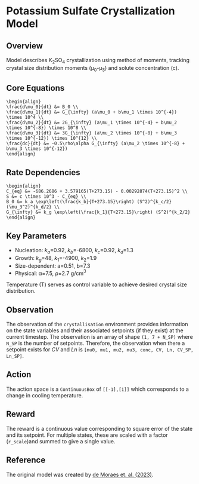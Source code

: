 <script type="text/javascript"
  src="https://cdnjs.cloudflare.com/ajax/libs/mathjax/2.7.0/MathJax.js?config=TeX-AMS_CHTML">
</script>
<script type="text/x-mathjax-config">
  MathJax.Hub.Config({
    tex2jax: {
      inlineMath: [['$','$'], ['\\(','\\)']],
      processEscapes: true},
      jax: ["input/TeX","input/MathML","input/AsciiMath","output/CommonHTML"],
      extensions: ["tex2jax.js","mml2jax.js","asciimath2jax.js","MathMenu.js","MathZoom.js","AssistiveMML.js", "[Contrib]/a11y/accessibility-menu.js"],
      TeX: {
      extensions: ["AMSmath.js","AMSsymbols.js","noErrors.js","noUndefined.js"],
      equationNumbers: {
      autoNumber: "AMS"
      }
    }
  });
</script> 

# Potassium Sulfate Crystallization Model

## Overview
Model describes K$_2$SO$_4$ crystallization using method of moments, tracking crystal size distribution moments (μ$_0$-μ$_3$) and solute concentration (c).

## Core Equations
```
\begin{align}
\frac{d\mu_0}{dt} &= B_0 \\
\frac{d\mu_1}{dt} &= G_{\infty} (a\mu_0 + b\mu_1 \times 10^{-4}) \times 10^4 \\
\frac{d\mu_2}{dt} &= 2G_{\infty} (a\mu_1 \times 10^{-4} + b\mu_2 \times 10^{-8}) \times 10^8 \\
\frac{d\mu_3}{dt} &= 3G_{\infty} (a\mu_2 \times 10^{-8} + b\mu_3 \times 10^{-12}) \times 10^{12} \\
\frac{dc}{dt} &= -0.5\rho\alpha G_{\infty} (a\mu_2 \times 10^{-8} + b\mu_3 \times 10^{-12})
\end{align}
```

## Rate Dependencies
```
\begin{align}
C_{eq} &= -686.2686 + 3.579165(T+273.15) - 0.00292874(T+273.15)^2 \\
S &= c \times 10^3 - C_{eq} \\
B_0 &= k_a \exp\left(\frac{k_b}{T+273.15}\right) (S^2)^{k_c/2} (\mu_3^2)^{k_d/2} \\
G_{\infty} &= k_g \exp\left(\frac{k_1}{T+273.15}\right) (S^2)^{k_2/2}
\end{align}
```

## Key Parameters
- Nucleation: $k_a$=0.92, $k_b$=-6800, $k_c$=0.92, $k_d$=1.3
- Growth: $k_g$=48, $k_1$=-4900, $k_2$=1.9
- Size-dependent: a=0.51, b=7.3
- Physical: α=7.5, ρ=2.7 g/cm$^3$

Temperature (T) serves as control variable to achieve desired crystal size distribution.


## Observation
The observation of the `crystallisation` environment provides information on the state variables and their associated setpoints (if they exist) at the current timestep. The observation is an array of shape `(1, 7 + N_SP)` where `N_SP` is the number of setpoints. Therefore, the observation when there a setpoint exists for $CV$ and $Ln$ is
``[mu0, mu1, mu2, mu3, conc, CV, Ln, CV_SP, Ln_SP]``.

## Action
The action space is a `ContinuousBox` of `[[-1],[1]]` which corresponds to a change in cooling temperature.

## Reward

The reward is a continuous value corresponding to square error of the state and its setpoint. For multiple states, these are scaled with a factor (`r_scale`)and summed to give a single value.

## Reference

The original model was created by [de Moraes et. al. (2023)](https://pubs.acs.org/doi/10.1021/acs.iecr.3c00739).
